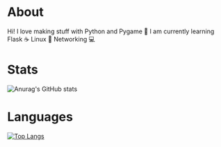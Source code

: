 About
==============
Hi! I love making stuff with Python and Pygame 🐍 I am currently learning Flask ☕ Linux 🐧 Networking 💻

Stats
==============
![Anurag's GitHub stats](https://github-readme-stats.vercel.app/api?username=ScriptLineStudios&show_icons=true&theme=tokyonight)

Languages
==============
[![Top Langs](https://github-readme-stats.vercel.app/api/top-langs/?username=ScriptLineStudios&show_icons=true&theme=tokyonight)](https://github.com/anuraghazra/github-readme-stats)
